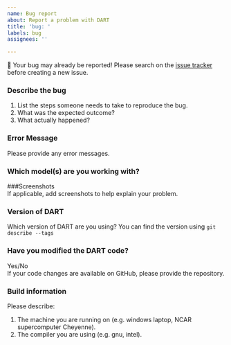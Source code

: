 ```yaml
---
name: Bug report
about: Report a problem with DART 
title: 'bug: '
labels: bug
assignees: ''

---
```


:bug: Your bug may already be reported!
Please search on the [issue tracker](https://github.com/NCAR/DART/issues) before creating a new issue.

### Describe the bug

1. List the steps someone needs to take to reproduce the bug.  
2. What was the expected outcome?
3. What actually happened?  

### Error Message  
Please provide any error messages.

### Which model(s) are you working with?

###Screenshots   
If applicable, add screenshots to help explain your problem.

### Version of DART      
Which version of DART are you using? 
You can find the version using `git describe --tags`  

### Have you modified the DART code?   
Yes/No  
If your code changes are available on GitHub, please provide the repository.

### Build information
Please describe:  
 1. The machine you are running on (e.g. windows laptop, NCAR supercomputer Cheyenne).   
 2. The compiler you are using (e.g. gnu, intel).  
